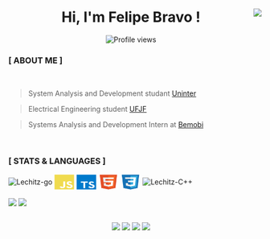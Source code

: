 <div>
 <img align="right" height="570em" src="https://wallpaperaccess.com/full/6217243.jpg"/>
 <h1 align="center">Hi, I'm Felipe Bravo !</h1>
 <p align="center"> <img src="https://komarev.com/ghpvc/?username=lechitz&color=orange" alt="Profile views" /> </p>
  
  <h3 align="left">[ ABOUT ME ]</h3><br>
  
  > System Analysis and Development studant [Uninter](https://uninter.com)
  
  > Electrical Engineering student [UFJF](https://ufjf.br)
  
  > Systems Analysis and Development Intern at [Bemobi](https://bemobi.com)
  
  
<div align="left" style="display: inline_block"><br>
  <h3 align="left">[ STATS & LANGUAGES ]</h3>
  <img align="center" alt="Lechitz-go" height="50" width="50" src="https://cdn.jsdelivr.net/gh/devicons/devicon/icons/go/go-original-wordmark.svg">
  <img align="center" alt="Lechitz-Js" height="30" width="40" src="https://raw.githubusercontent.com/devicons/devicon/master/icons/javascript/javascript-plain.svg">
  <img align="center" alt="Rafa-Ts" height="30" width="40" src="https://raw.githubusercontent.com/devicons/devicon/master/icons/typescript/typescript-plain.svg">
  <img align="center" alt="Lechitz-HTML" height="30" width="40" src="https://raw.githubusercontent.com/devicons/devicon/master/icons/html5/html5-original.svg">
  <img align="center" alt="Lechitz-CSS" height="30" width="40" src="https://raw.githubusercontent.com/devicons/devicon/master/icons/css3/css3-original.svg">
  <img align="center" alt="Lechitz-C++" height="30" width="40" src="https://cdn.jsdelivr.net/gh/devicons/devicon/icons/cplusplus/cplusplus-original.svg">
</div>

  
  <div align="left" style="display: inline_block"></br>
  <img height="110em" src="https://github-readme-stats.vercel.app/api/top-langs/?username=lechitz&layout=compact&langs_count=7&theme=dark"/>
  <img height="110em" src="https://github-readme-stats.vercel.app/api?username=lechitz&show_icons=true&theme=dark&include_all_commits=true&count_private=true"/>
</div>


</div>

##

<div align="center" style="display: inline_block"> 
  <a href="https://instagram.com/felipelechitz" target="_blank"><img src="https://img.shields.io/badge/-Instagram-%23E4405F?style=for-the-badge&logo=instagram&logoColor=white" target="_blank"></a>
 <a href="https://discord.gg" target="_blank"><img src="https://img.shields.io/badge/Discord-7289DA?style=for-the-badge&logo=discord&logoColor=white" target="_blank"></a> 
  <a href = "mailto:felipe.bravo@engenharia.ufjf.br"><img src="https://img.shields.io/badge/-Gmail-%23333?style=for-the-badge&logo=gmail&logoColor=white" target="_blank"></a>
  <a href="https://www.linkedin.com/in/felipelechitz" target="_blank"><img src="https://img.shields.io/badge/-LinkedIn-%230077B5?style=for-the-badge&logo=linkedin&logoColor=white" target="_blank"></a> 
 </div>
